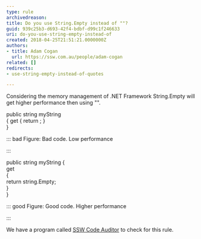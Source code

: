 ```yaml
---
type: rule
archivedreason: 
title: Do you use String.Empty instead of ""?
guid: 939c25b3-d693-42f4-bdbf-d99c1f246633
uri: do-you-use-string-empty-instead-of
created: 2018-04-25T21:51:21.0000000Z
authors:
- title: Adam Cogan
  url: https://ssw.com.au/people/adam-cogan
related: []
redirects:
- use-string-empty-instead-of-quotes

---
```


Considering the memory management of .NET Framework String.Empty will get higher performance then using "".

<!--endintro-->

public string myString     
{
 get
 {
 return ;
 }     
}

::: bad
Figure: Bad code. Low performance

:::

public string myString
{     
 get     
 {     
 return string.Empty;     
 }     
}

::: good
Figure: Good code. Higher performance

:::

We have a program called [SSW Code Auditor](https&#58;//www.ssw.com.au/ssw/CodeAuditor/Rules.aspx#TimeSpan) to check for this rule.
